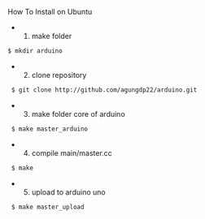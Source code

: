 How To Install on Ubuntu
- 1. make folder
```bash
$ mkdir arduino
 ```
- 2. clone repository
```bash
 $ git clone http://github.com/agungdp22/arduino.git
 ```
- 3. make folder core of arduino
```bash
 $ make master_arduino
 ```
- 4. compile main/master.cc
```bash
 $ make
 ```
- 5. upload to arduino uno
```bash
 $ make master_upload
 ```
